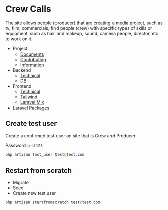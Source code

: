 # Crew Calls

The site allows people (producer) that are creating a media project, such as tv, film, commercials, find people (crew) with specific types of skills or equipment, such as hair and makeup, sound, camera people, director, etc. to work on it.

- Project
    - [Documents](docs/project.md#documents)
    - [Contributing](docs/project.md#contributing-to-the-project)
    - [Information](docs/project.md#project-information)
- Backend
    -  [Technical](docs/backend.md#technical)
    -  [DB](docs/backend.md#db)
- Frontend
    - [Technical](docs/front-end.md#technical)
    - [Tailwind](docs/front-end.md#tailwind)
    - [Laravel Mix](docs/front-end.md#laravel-mix)
- Laravel Packages

## Create test user

Create a confirmed test user on site that is Crew and Producer.

Password `test123`

```php
php artisan test_user test@test.com
```

## Restart from scratch

* Migrate
* Seed
* Create new test user

```php
php artisan startfromscratch test@test.com
```